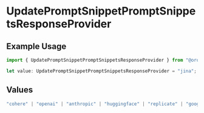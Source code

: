 # UpdatePromptSnippetPromptSnippetsResponseProvider

## Example Usage

```typescript
import { UpdatePromptSnippetPromptSnippetsResponseProvider } from "@orq-ai/node/models/operations";

let value: UpdatePromptSnippetPromptSnippetsResponseProvider = "jina";
```

## Values

```typescript
"cohere" | "openai" | "anthropic" | "huggingface" | "replicate" | "google" | "google-ai" | "azure" | "aws" | "anyscale" | "perplexity" | "groq" | "fal" | "leonardoai" | "nvidia" | "jina" | "togetherai" | "elevenlabs"
```